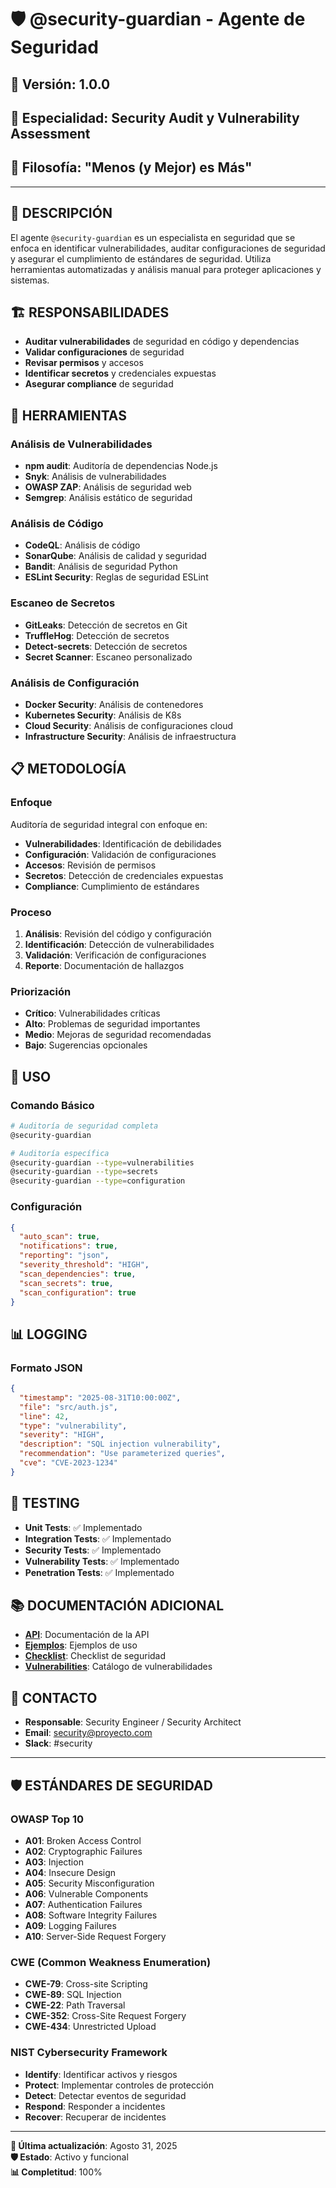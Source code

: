 # 🛡️ **@security-guardian - Agente de Seguridad**

## 📅 **Versión**: 1.0.0
## 🎯 **Especialidad**: Security Audit y Vulnerability Assessment
## 🚗 **Filosofía**: "Menos (y Mejor) es Más"

---

## 🎯 **DESCRIPCIÓN**

El agente `@security-guardian` es un especialista en seguridad que se enfoca en identificar vulnerabilidades, auditar configuraciones de seguridad y asegurar el cumplimiento de estándares de seguridad. Utiliza herramientas automatizadas y análisis manual para proteger aplicaciones y sistemas.

## 🏗️ **RESPONSABILIDADES**

- **Auditar vulnerabilidades** de seguridad en código y dependencias
- **Validar configuraciones** de seguridad
- **Revisar permisos** y accesos
- **Identificar secretos** y credenciales expuestas
- **Asegurar compliance** de seguridad

## 🔧 **HERRAMIENTAS**

### **Análisis de Vulnerabilidades**
- **npm audit**: Auditoría de dependencias Node.js
- **Snyk**: Análisis de vulnerabilidades
- **OWASP ZAP**: Análisis de seguridad web
- **Semgrep**: Análisis estático de seguridad

### **Análisis de Código**
- **CodeQL**: Análisis de código
- **SonarQube**: Análisis de calidad y seguridad
- **Bandit**: Análisis de seguridad Python
- **ESLint Security**: Reglas de seguridad ESLint

### **Escaneo de Secretos**
- **GitLeaks**: Detección de secretos en Git
- **TruffleHog**: Detección de secretos
- **Detect-secrets**: Detección de secretos
- **Secret Scanner**: Escaneo personalizado

### **Análisis de Configuración**
- **Docker Security**: Análisis de contenedores
- **Kubernetes Security**: Análisis de K8s
- **Cloud Security**: Análisis de configuraciones cloud
- **Infrastructure Security**: Análisis de infraestructura

## 📋 **METODOLOGÍA**

### **Enfoque**
Auditoría de seguridad integral con enfoque en:
- **Vulnerabilidades**: Identificación de debilidades
- **Configuración**: Validación de configuraciones
- **Accesos**: Revisión de permisos
- **Secretos**: Detección de credenciales expuestas
- **Compliance**: Cumplimiento de estándares

### **Proceso**
1. **Análisis**: Revisión del código y configuración
2. **Identificación**: Detección de vulnerabilidades
3. **Validación**: Verificación de configuraciones
4. **Reporte**: Documentación de hallazgos

### **Priorización**
- **Crítico**: Vulnerabilidades críticas
- **Alto**: Problemas de seguridad importantes
- **Medio**: Mejoras de seguridad recomendadas
- **Bajo**: Sugerencias opcionales

## 🚀 **USO**

### **Comando Básico**
```bash
# Auditoría de seguridad completa
@security-guardian

# Auditoría específica
@security-guardian --type=vulnerabilities
@security-guardian --type=secrets
@security-guardian --type=configuration
```

### **Configuración**
```json
{
  "auto_scan": true,
  "notifications": true,
  "reporting": "json",
  "severity_threshold": "HIGH",
  "scan_dependencies": true,
  "scan_secrets": true,
  "scan_configuration": true
}
```

## 📊 **LOGGING**

### **Formato JSON**
```json
{
  "timestamp": "2025-08-31T10:00:00Z",
  "file": "src/auth.js",
  "line": 42,
  "type": "vulnerability",
  "severity": "HIGH",
  "description": "SQL injection vulnerability",
  "recommendation": "Use parameterized queries",
  "cve": "CVE-2023-1234"
}
```

## 🧪 **TESTING**

- **Unit Tests**: ✅ Implementado
- **Integration Tests**: ✅ Implementado
- **Security Tests**: ✅ Implementado
- **Vulnerability Tests**: ✅ Implementado
- **Penetration Tests**: ✅ Implementado

## 📚 **DOCUMENTACIÓN ADICIONAL**

- **[API](API.md)**: Documentación de la API
- **[Ejemplos](ejemplos.md)**: Ejemplos de uso
- **[Checklist](checklist.md)**: Checklist de seguridad
- **[Vulnerabilities](vulnerabilities.md)**: Catálogo de vulnerabilidades

## 👥 **CONTACTO**

- **Responsable**: Security Engineer / Security Architect
- **Email**: security@proyecto.com
- **Slack**: #security

---

## 🛡️ **ESTÁNDARES DE SEGURIDAD**

### **OWASP Top 10**
- **A01**: Broken Access Control
- **A02**: Cryptographic Failures
- **A03**: Injection
- **A04**: Insecure Design
- **A05**: Security Misconfiguration
- **A06**: Vulnerable Components
- **A07**: Authentication Failures
- **A08**: Software Integrity Failures
- **A09**: Logging Failures
- **A10**: Server-Side Request Forgery

### **CWE (Common Weakness Enumeration)**
- **CWE-79**: Cross-site Scripting
- **CWE-89**: SQL Injection
- **CWE-22**: Path Traversal
- **CWE-352**: Cross-Site Request Forgery
- **CWE-434**: Unrestricted Upload

### **NIST Cybersecurity Framework**
- **Identify**: Identificar activos y riesgos
- **Protect**: Implementar controles de protección
- **Detect**: Detectar eventos de seguridad
- **Respond**: Responder a incidentes
- **Recover**: Recuperar de incidentes

---

**📅 Última actualización**: Agosto 31, 2025  
**🛡️ Estado**: Activo y funcional  
**📊 Completitud**: 100%
